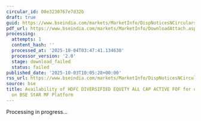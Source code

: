 ```yaml
---
circular_id: 00e3230767e7d32b
draft: true
guid: https://www.bseindia.com/markets/MarketInfo/DispNoticesNCirculars.aspx?Noticeid={24964723-79E3-4E65-BCC7-BB55D91C0B1E}&noticeno=20251003-20&dt=10/03/2025&icount=20&totcount=73&flag=0
pdf_url: https://www.bseindia.com/markets/MarketInfo/DownloadAttach.aspx?id=20251003-20&attachedId=
processing:
  attempts: 1
  content_hash: ''
  processed_at: '2025-10-04T03:47:41.134630'
  processor_version: '2.0'
  stage: download_failed
  status: failed
published_date: '2025-10-03T10:05:28+00:00'
rss_url: https://www.bseindia.com/markets/MarketInfo/DispNoticesNCirculars.aspx?Noticeid={24964723-79E3-4E65-BCC7-BB55D91C0B1E}&noticeno=20251003-20&dt=10/03/2025&icount=20&totcount=73&flag=0
source: bse
title: Availability of HDFC DIVERSIFIED EQUITY ALL CAP ACTIVE FOF for ongoing transactions
  on BSE StAR MF Platform
---
```


Processing in progress...